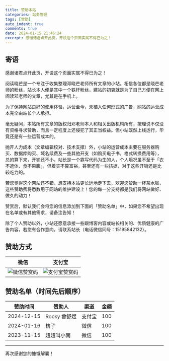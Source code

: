 ```yaml
---
title: 赞助本站
categories: 站务管理
tags: [赞助]
auto_indent: true
comments: true
date: 2024-01-15 21:46:24
excerpt: 感谢诸君点开此页，开设这个页面实属不得已为之！
---
```

## 寄语
感谢诸君点开此页，开设这个页面实属不得已为之！

阅读晓芒是一个专注于收集整理邓晓芒老师所有文章的小站。相信各位都是晓芒老师的粉丝，站长本人便是其中一个铁杆粉丝，建站的初衷就是为了自己方便在网上阅读邓老师的文章，尤其是在手机上。

为了保持网站良好的使用体验，运营至今，未植入任何形式的广告，网站的运营成本完全由站长个人承担。

毫无疑问，本站所有文章的版权归邓老师本人和相关出版机构所有，按理说不仅没有资格寻求赞助，而且一定程度上还侵犯了其正当权益。但小站既然上线运行，毕竟还是有一些运营成本的。

抛开人力成本（文章编辑校对、技术支撑）外，小站的运营成本主要在服务器购买、数据库购买、域名续费及一些其他开支（如购买电子书，格式转换费用等），总的算下来，开销还不小。站长是一个靠写代码为生的人，个人境况虽不至于「衣不遮体、食不果腹」，但着实不算富裕，甚至还有一些拮据，对于这些开销还是比较吃力的。

若您觉得这个网站还不错，想支持本站更长远地走下去，欢迎您赞助一杯茶水钱，这些赞助费将悉数用于网站的维护建设上！您的每一分支持都是我们将网站做好、做久的动力！

赞赏后，默认我们会将您的信息添加到下面的「赞助名单」中，如果您不希望出现在名单或有其他需求，请备注告知！

除了个人赞助以外，小站还愿意承接一些跟博客内容或站长相关的、优质健康的广告内容，若您有合作意向，请联系站长（电话微信同号：15195842132）。

## 赞助方式
| 微信	|支付宝 |
| :----: | :----: |
| ![微信赞赏码](/images/微信收款码.jpg) | ![支付宝赞赏码](/images/支付宝收款码.jpg) |

## 赞助名单（时间先后顺序）
| 赞助时间	|赞助人 |	渠道 |	金额 |
|--|--|--|--|
|2024-12-15|Rocky 曾舒煜|支付宝|100|
|2024-01-16|桔子|微信|100|
|2023-11-15|妞妞叫小南|微信|100|



--------------
再次感谢您的慷慨解囊！
